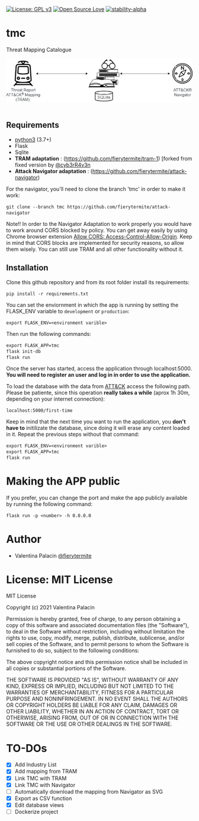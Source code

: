 [![License: GPL v3](https://img.shields.io/badge/License-GPLv3-blue.svg)](https://www.gnu.org/licenses/gpl-3.0)
[![Open Source Love](https://badges.frapsoft.com/os/v1/open-source.png?v=103)](https://github.com/ellerbrock/open-source-badges/)
[![stability-alpha](https://img.shields.io/badge/stability-alpha-f4d03f.svg)](https://github.com/mkenney/software-guides/blob/master/STABILITY-BADGES.md#alpha)

# tmc
Threat Mapping Catalogue

![](tmc/static/TMCv1.png "TMC Diagram")
​
## Requirements
- [python3](https://www.python.org/) (3.7+)
- Flask
- Sqlite
- **TRAM adaptation** : (https://github.com/fierytermite/tram-1) [forked from fixed version by [@cyb3rR4v3n](https://twitter.com/cyb3rR4v3n) 
- **Attack Navigator adaptation** : (https://github.com/fierytermite/attack-navigator)  

For the navigator, you'll need to clone the branch 'tmc' in order to make it work:

```
git clone --branch tmc https://github.com/fierytermite/attack-navigator
```

Note!! In order to the Navigator Adaptation to work properly you would have to work around CORS blocked by policy. You can get away easily by using Chrome browser extension [Allow CORS: Access-Control-Allow-Origin](https://chrome.google.com/webstore/detail/allow-cors-access-control/lhobafahddgcelffkeicbaginigeejlf?). Keep in mind that CORS blocks are implemented for security reasons, so allow them wisely. You can still use TRAM and all other functionality without it.  

## Installation

Clone this github repository and from its root folder install its requirements:
```
pip install -r requirements.txt
```

You can set the enviornment in which the app is running by setting the FLASK_ENV variable to ```development``` or ```production```:

```
export FLASK_ENV=<environment varible>
```

Then run the following commands:

```
export FLASK_APP=tmc
flask init-db
flask run
```

Once the server has started, access the application through localhost:5000. **You will need to register an user and log in in order to use the application.**

To load the database with the data from [ATT&CK](https://attack.mitre.org/) access the following path. Please be patiente, since this operation **really takes a while** (aprox 1h 30m, depending on your internet connection):

```
localhost:5000/first-time
```

Keep in mind that the next time you want to run the application, you **don't have to** initilizate the database, since doing it will erase any content loaded in it. Repeat the previous steps without that command:

```
export FLASK_ENV=<environment varible>
export FLASK_APP=tmc
flask run
```

# Making the APP public

If you prefer, you can change the port and make the app publicly available by running the following command:

```
flask run -p <number> -h 0.0.0.0
```

# Author

* Valentina Palacin [@fierytermite](https://twitter.com/fierytermite) 

# License: MIT License

MIT License

Copyright (c) 2021 Valentina Palacin

Permission is hereby granted, free of charge, to any person obtaining a copy
of this software and associated documentation files (the "Software"), to deal
in the Software without restriction, including without limitation the rights
to use, copy, modify, merge, publish, distribute, sublicense, and/or sell
copies of the Software, and to permit persons to whom the Software is
furnished to do so, subject to the following conditions:

The above copyright notice and this permission notice shall be included in all
copies or substantial portions of the Software.

THE SOFTWARE IS PROVIDED "AS IS", WITHOUT WARRANTY OF ANY KIND, EXPRESS OR
IMPLIED, INCLUDING BUT NOT LIMITED TO THE WARRANTIES OF MERCHANTABILITY,
FITNESS FOR A PARTICULAR PURPOSE AND NONINFRINGEMENT. IN NO EVENT SHALL THE
AUTHORS OR COPYRIGHT HOLDERS BE LIABLE FOR ANY CLAIM, DAMAGES OR OTHER
LIABILITY, WHETHER IN AN ACTION OF CONTRACT, TORT OR OTHERWISE, ARISING FROM,
OUT OF OR IN CONNECTION WITH THE SOFTWARE OR THE USE OR OTHER DEALINGS IN THE
SOFTWARE.

# TO-DOs

- [x] Add Industry List
- [x] Add mapping from TRAM
- [x] Link TMC with TRAM
- [x] Link TMC with Navigator
- [ ] Automatically download the mapping from Navigator as SVG
- [x] Export as CSV function
- [x] Edit database views
- [ ] Dockerize project 
